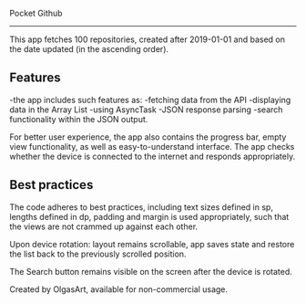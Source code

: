 Pocket Github 
_____________________

This app fetches 100 repositories, created after 2019-01-01 and based on the date updated (in the ascending order). 

Features 
--------------

-the app includes such features as:
-fetching data from the API 
-displaying data in the Array List 
-using AsyncTask -JSON response parsing 
-search functionality within the JSON output.

For better user experience, the app also contains the progress bar, empty view functionality, as well as easy-to-understand interface.
The app checks whether the device is connected to the internet and responds appropriately. 

Best practices
--------------

The code adheres to best practices, including text sizes defined in sp, lengths defined in dp, padding and margin is used appropriately, such that the views are not crammed up against each other.

Upon device rotation: layout remains scrollable, app saves state and restore the list back to the previously scrolled position.

The Search button remains visible on the screen after the device is rotated.


Created by OlgasArt, available for non-commercial usage.


